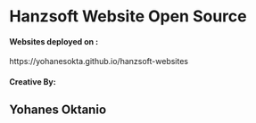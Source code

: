  <h1>Hanzsoft Website Open Source</h1>
 <h4>Websites deployed on : </h4> <a heref="https://yohanesokta.github.io/hanzsoft-websites";>https://yohanesokta.github.io/hanzsoft-websites</a> <br>
 <h4>Creative By:</h4>
 <h2>Yohanes Oktanio</h2>
